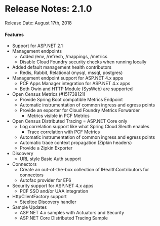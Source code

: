 # Release Notes: 2.1.0
Release Date: August 17th, 2018
#### Features
  * Support for ASP.NET 2.1
  * Management endpoints
     * Added /env, /refresh, /mappings, /metrics
     * Disable Cloud Foundry security checks when running locally
  * Added default management health contributors
     * Redis, Rabbit, Relational (mysql, mssql, postgres)
  * Management endpoint support for ASP.NET 4.x apps 
     * PCF Apps Manager integration for ASP.NET 4.x apps
     * Both Owin and HTTP Module (SysWeb) are supported
  * Open Census Metrics (#151738121) 
     * Provide Spring Boot compatible Metrics Endpoint
     * Automatic instrumentation of common ingress and egress points
     * Provide an exporter for Cloud Foundry Metrics Forwarder
         * Metrics visible in PCF Metrics
  * Open Census Distributed Tracing = ASP.NET Core only
     * Log correlation support like what Spring Cloud Sleuth enables
         * Trace correlation with PCF Metrics
     * Automatic instrumentation of common ingress and egress points
     * Automatic trace context propagation (Zipkin headers)
     * Provide a Zipkin Exporter
  * Discovery
     * URL style Basic Auth support
  * Connectors
     * Create an out-of-the-box collection of IHealthContributors for connectors
     * Autofac provider for EF6
  * Security support for ASP.NET 4.x apps
     * PCF SSO and/or UAA integration
  * HttpClientFactory support
     * Steeltoe Discovery handler
  * Sample Updates
     * ASP.NET 4.x  samples with Actuators and Security
     * ASP.NET Core Distributed Tracing Sample

